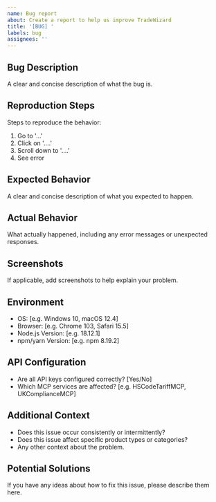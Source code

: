```yaml
---
name: Bug report
about: Create a report to help us improve TradeWizard
title: '[BUG] '
labels: bug
assignees: ''
---
```


## Bug Description
A clear and concise description of what the bug is.

## Reproduction Steps
Steps to reproduce the behavior:
1. Go to '...'
2. Click on '....'
3. Scroll down to '....'
4. See error

## Expected Behavior
A clear and concise description of what you expected to happen.

## Actual Behavior
What actually happened, including any error messages or unexpected responses.

## Screenshots
If applicable, add screenshots to help explain your problem.

## Environment
- OS: [e.g. Windows 10, macOS 12.4]
- Browser: [e.g. Chrome 103, Safari 15.5]
- Node.js Version: [e.g. 18.12.1]
- npm/yarn Version: [e.g. npm 8.19.2]

## API Configuration
- Are all API keys configured correctly? [Yes/No]
- Which MCP services are affected? [e.g. HSCodeTariffMCP, UKComplianceMCP]

## Additional Context
- Does this issue occur consistently or intermittently?
- Does this issue affect specific product types or categories?
- Any other context about the problem.

## Potential Solutions
If you have any ideas about how to fix this issue, please describe them here. 